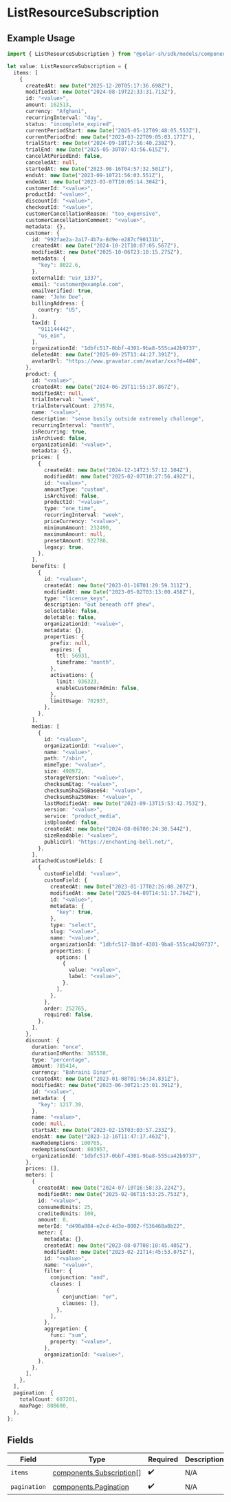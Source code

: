 # ListResourceSubscription

## Example Usage

```typescript
import { ListResourceSubscription } from "@polar-sh/sdk/models/components/listresourcesubscription.js";

let value: ListResourceSubscription = {
  items: [
    {
      createdAt: new Date("2025-12-20T05:17:36.698Z"),
      modifiedAt: new Date("2024-08-19T22:33:31.713Z"),
      id: "<value>",
      amount: 162513,
      currency: "Afghani",
      recurringInterval: "day",
      status: "incomplete_expired",
      currentPeriodStart: new Date("2025-05-12T09:48:05.553Z"),
      currentPeriodEnd: new Date("2023-03-22T09:05:03.177Z"),
      trialStart: new Date("2024-09-18T17:56:40.238Z"),
      trialEnd: new Date("2025-05-30T07:43:56.615Z"),
      cancelAtPeriodEnd: false,
      canceledAt: null,
      startedAt: new Date("2023-08-16T04:57:32.501Z"),
      endsAt: new Date("2023-09-10T21:56:03.551Z"),
      endedAt: new Date("2023-03-07T10:05:14.304Z"),
      customerId: "<value>",
      productId: "<value>",
      discountId: "<value>",
      checkoutId: "<value>",
      customerCancellationReason: "too_expensive",
      customerCancellationComment: "<value>",
      metadata: {},
      customer: {
        id: "992fae2a-2a17-4b7a-8d9e-e287cf90131b",
        createdAt: new Date("2024-10-21T10:07:05.567Z"),
        modifiedAt: new Date("2025-10-06T23:18:15.275Z"),
        metadata: {
          "key": 8022.6,
        },
        externalId: "usr_1337",
        email: "customer@example.com",
        emailVerified: true,
        name: "John Doe",
        billingAddress: {
          country: "US",
        },
        taxId: [
          "911144442",
          "us_ein",
        ],
        organizationId: "1dbfc517-0bbf-4301-9ba8-555ca42b9737",
        deletedAt: new Date("2025-09-25T13:44:27.391Z"),
        avatarUrl: "https://www.gravatar.com/avatar/xxx?d=404",
      },
      product: {
        id: "<value>",
        createdAt: new Date("2024-06-29T11:55:37.867Z"),
        modifiedAt: null,
        trialInterval: "week",
        trialIntervalCount: 279574,
        name: "<value>",
        description: "sense busily outside extremely challenge",
        recurringInterval: "month",
        isRecurring: true,
        isArchived: false,
        organizationId: "<value>",
        metadata: {},
        prices: [
          {
            createdAt: new Date("2024-12-14T23:57:12.104Z"),
            modifiedAt: new Date("2025-02-07T10:27:56.492Z"),
            id: "<value>",
            amountType: "custom",
            isArchived: false,
            productId: "<value>",
            type: "one_time",
            recurringInterval: "week",
            priceCurrency: "<value>",
            minimumAmount: 232490,
            maximumAmount: null,
            presetAmount: 922780,
            legacy: true,
          },
        ],
        benefits: [
          {
            id: "<value>",
            createdAt: new Date("2023-01-16T01:29:59.311Z"),
            modifiedAt: new Date("2023-05-02T03:13:00.458Z"),
            type: "license_keys",
            description: "out beneath off phew",
            selectable: false,
            deletable: false,
            organizationId: "<value>",
            metadata: {},
            properties: {
              prefix: null,
              expires: {
                ttl: 56931,
                timeframe: "month",
              },
              activations: {
                limit: 936323,
                enableCustomerAdmin: false,
              },
              limitUsage: 702937,
            },
          },
        ],
        medias: [
          {
            id: "<value>",
            organizationId: "<value>",
            name: "<value>",
            path: "/sbin",
            mimeType: "<value>",
            size: 498972,
            storageVersion: "<value>",
            checksumEtag: "<value>",
            checksumSha256Base64: "<value>",
            checksumSha256Hex: "<value>",
            lastModifiedAt: new Date("2023-09-13T15:53:42.753Z"),
            version: "<value>",
            service: "product_media",
            isUploaded: false,
            createdAt: new Date("2024-08-06T00:24:30.544Z"),
            sizeReadable: "<value>",
            publicUrl: "https://enchanting-bell.net/",
          },
        ],
        attachedCustomFields: [
          {
            customFieldId: "<value>",
            customField: {
              createdAt: new Date("2023-01-17T02:26:08.207Z"),
              modifiedAt: new Date("2025-04-09T14:51:17.764Z"),
              id: "<value>",
              metadata: {
                "key": true,
              },
              type: "select",
              slug: "<value>",
              name: "<value>",
              organizationId: "1dbfc517-0bbf-4301-9ba8-555ca42b9737",
              properties: {
                options: [
                  {
                    value: "<value>",
                    label: "<value>",
                  },
                ],
              },
            },
            order: 252765,
            required: false,
          },
        ],
      },
      discount: {
        duration: "once",
        durationInMonths: 365530,
        type: "percentage",
        amount: 785414,
        currency: "Bahraini Dinar",
        createdAt: new Date("2023-01-08T01:56:34.831Z"),
        modifiedAt: new Date("2023-06-30T21:23:01.391Z"),
        id: "<value>",
        metadata: {
          "key": 1217.39,
        },
        name: "<value>",
        code: null,
        startsAt: new Date("2023-02-15T03:03:57.233Z"),
        endsAt: new Date("2023-12-16T11:47:17.463Z"),
        maxRedemptions: 100765,
        redemptionsCount: 803957,
        organizationId: "1dbfc517-0bbf-4301-9ba8-555ca42b9737",
      },
      prices: [],
      meters: [
        {
          createdAt: new Date("2024-07-10T16:58:33.224Z"),
          modifiedAt: new Date("2025-02-06T15:53:25.753Z"),
          id: "<value>",
          consumedUnits: 25,
          creditedUnits: 100,
          amount: 0,
          meterId: "d498a884-e2cd-4d3e-8002-f536468a8b22",
          meter: {
            metadata: {},
            createdAt: new Date("2023-08-07T08:10:45.405Z"),
            modifiedAt: new Date("2023-02-21T14:45:53.075Z"),
            id: "<value>",
            name: "<value>",
            filter: {
              conjunction: "and",
              clauses: [
                {
                  conjunction: "or",
                  clauses: [],
                },
              ],
            },
            aggregation: {
              func: "sum",
              property: "<value>",
            },
            organizationId: "<value>",
          },
        },
      ],
    },
  ],
  pagination: {
    totalCount: 607201,
    maxPage: 808600,
  },
};
```

## Fields

| Field                                                                | Type                                                                 | Required                                                             | Description                                                          |
| -------------------------------------------------------------------- | -------------------------------------------------------------------- | -------------------------------------------------------------------- | -------------------------------------------------------------------- |
| `items`                                                              | [components.Subscription](../../models/components/subscription.md)[] | :heavy_check_mark:                                                   | N/A                                                                  |
| `pagination`                                                         | [components.Pagination](../../models/components/pagination.md)       | :heavy_check_mark:                                                   | N/A                                                                  |